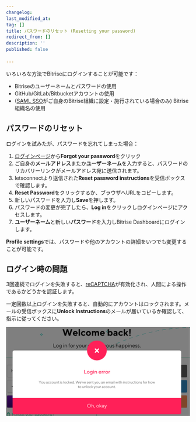 ```yaml
---
changelog:
last_modified_at:
tag: []
title: パスワードのリセット (Resetting your password)
redirect_from: []
description: ''
published: false

---
```

いろいろな方法でBitriseにログインすることが可能です：

* Bitriseのユーザーネームとパスワードの使用
* GitHub/GitLab/Bitbucketアカウントの使用
* ([SAML SSO]()がご自身のBitrise組織に設定・施行されている場合のみ) Bitrise組織名の使用

## パスワードのリセット

ログインを試みたが、パスワードを忘れてしまった場合：

1. [ログインページ](https://app.bitrise.io/users/sign_in)から**Forgot your password**をクリック
2. ご自身の**メールアドレス**またか**ユーザーネーム**を入力すると、パスワードのリカバリーリンクがメールアドレス宛に送信されます。
3. letsconnectより送信された**Reset password instructions**を受信ボックスで確認します。
4. **Reset Password**をクリックするか、ブラウザへURLをコピーします。
5. 新しいパスワードを入力し**Save**を押します。
6. パスワードの変更が完了したら、**Log in**をクリックしログインページにアクセスします。
7. **ユーザーネーム**と新しい**パスワード**を入力しBitrise Dashboardにログインします。

**Profile settings**では、パスワードや他のアカウントの詳細をいつでも変更することが可能です。

## ログイン時の問題

3回連続でログインを失敗すると、[reCAPTCHA](https://developers.google.com/recaptcha/)が有効化され、人間による操作であるかどうかを認証します。

一定回数以上ログインを失敗すると、自動的にアカウントはロックされます。メールの受信ボックスに**Unlock Instructions**のメールが届いているか確認して、指示に従ってください。

![{{ page.title }}](/img/lockedout.png)